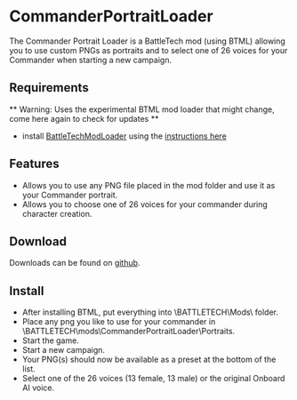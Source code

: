 # CommanderPortraitLoader
The Commander Portrait Loader is a BattleTech mod (using BTML) allowing you to use custom PNGs as portraits and to select one of 26 voices for your Commander when starting a new campaign.

## Requirements
** Warning: Uses the experimental BTML mod loader that might change, come here again to check for updates **

* install [BattleTechModLoader](https://github.com/Mpstark/BattleTechModLoader/releases) using the [instructions here](https://github.com/Mpstark/BattleTechModLoader)

## Features
- Allows you to use any PNG file placed in the mod folder and use it as your Commander portrait.
- Allows you to choose one of 26 voices for your commander during character creation.

## Download

Downloads can be found on [github](https://github.com/Morphyum/CommanderPortraitLoader/releases).
    
## Install
- After installing BTML, put  everything into \BATTLETECH\Mods\ folder.
- Place any png you like to use for your commander in \BATTLETECH\mods\CommanderPortraitLoader\Portraits.
- Start the game.
- Start a new campaign.
- Your PNG(s) should now be available as a preset at the bottom of the list.
- Select one of the 26 voices (13 female, 13 male) or the original Onboard AI voice.
